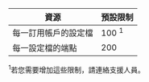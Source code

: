| 資源 | 預設限制 |
| --- | --- |
| 每一訂用帳戶的設定檔 |100 <sup>1</sup> |
| 每一設定檔的端點 |200 |

<sup>1</sup>若您需要增加這些限制，請連絡支援人員。

